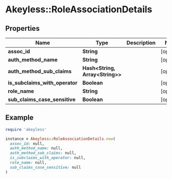 # Akeyless::RoleAssociationDetails

## Properties

| Name | Type | Description | Notes |
| ---- | ---- | ----------- | ----- |
| **assoc_id** | **String** |  | [optional] |
| **auth_method_name** | **String** |  | [optional] |
| **auth_method_sub_claims** | **Hash&lt;String, Array&lt;String&gt;&gt;** |  | [optional] |
| **is_subclaims_with_operator** | **Boolean** |  | [optional] |
| **role_name** | **String** |  | [optional] |
| **sub_claims_case_sensitive** | **Boolean** |  | [optional] |

## Example

```ruby
require 'akeyless'

instance = Akeyless::RoleAssociationDetails.new(
  assoc_id: null,
  auth_method_name: null,
  auth_method_sub_claims: null,
  is_subclaims_with_operator: null,
  role_name: null,
  sub_claims_case_sensitive: null
)
```

